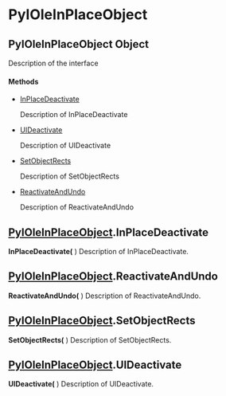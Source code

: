 # PyIOleInPlaceObject

## PyIOleInPlaceObject Object

Description of the interface

#### Methods


  - [InPlaceDeactivate](PyIOleInPlaceObject.md#pyioleinplaceobjectinplacedeactivate)

    Description of InPlaceDeactivate&nbsp;

  - [UIDeactivate](PyIOleInPlaceObject.md#pyioleinplaceobjectuideactivate)

    Description of UIDeactivate&nbsp;

  - [SetObjectRects](PyIOleInPlaceObject.md#pyioleinplaceobjectsetobjectrects)

    Description of SetObjectRects&nbsp;

  - [ReactivateAndUndo](PyIOleInPlaceObject.md#pyioleinplaceobjectreactivateandundo)

    Description of ReactivateAndUndo&nbsp;

## [PyIOleInPlaceObject](#pyioleinplaceobject)\.InPlaceDeactivate

 **InPlaceDeactivate\(** \)
Description of InPlaceDeactivate\.

## [PyIOleInPlaceObject](#pyioleinplaceobject)\.ReactivateAndUndo

 **ReactivateAndUndo\(** \)
Description of ReactivateAndUndo\.

## [PyIOleInPlaceObject](#pyioleinplaceobject)\.SetObjectRects

 **SetObjectRects\(** \)
Description of SetObjectRects\.

## [PyIOleInPlaceObject](#pyioleinplaceobject)\.UIDeactivate

 **UIDeactivate\(** \)
Description of UIDeactivate\.